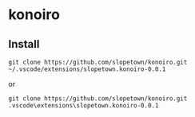 # konoiro

## Install
```
git clone https://github.com/slopetown/konoiro.git ~/.vscode/extensions/slopetown.konoiro-0.0.1
```
or
```
git clone https://github.com/slopetown/konoiro.git .vscode\extensions\slopetown.konoiro-0.0.1
```
